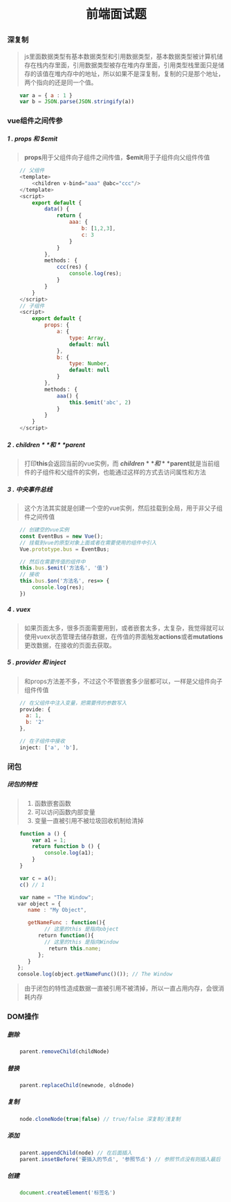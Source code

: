 # <p align="center">前端面试题<p>

### 深复制
> js里面数据类型有基本数据类型和引用数据类型，基本数据类型被计算机储存在栈内存里面，引用数据类型被存在堆内存里面，引用类型栈里面只是储存的该值在堆内存中的地址，所以如果不是深复制，复制的只是那个地址，两个指向的还是同一个值。

```js
    var a = { a : 1 }
    var b = JSON.parse(JSON.stringify(a))
```

### vue组件之间传参
##### 1 . **props** 和 **$emit**

> **props**用于父组件向子组件之间传值，**$emit**用于子组件向父组件传值
```js
    // 父组件
    <template>
        <children v-bind="aaa" @abc="ccc"/>
    </template>
    <script>
        export default {
            data() {
                return {
                    aaa: {
                        b: [1,2,3],
                        c: 3
                    }
                }
            },
            methods： {
                ccc(res) {
                    console.log(res);
                }
            }
        }
    </script>
    // 子组件
    <script>
        export default {
            props: {
                a: {
                    type: Array,
                    default: null
                },
                b: {
                    type: Number,
                    default: null
                }
            },
            methods： {
                aaa() {
                    this.$emit('abc', 2)
                }
            }
        }
    </script>
```


##### 2 . **$children** 和 **$parent**
> 打印**this**会返回当前的vue实例，而 **$children** 和 **$parent**就是当前组件的子组件和父组件的实例，也能通过这样的方式去访问属性和方法

##### 3 . 中央事件总线
> 这个方法其实就是创建一个空的vue实例，然后挂载到全局，用于非父子组件之间传值
```js
    // 创建空的vue实例
    const EventBus = new Vue();
    // 挂载到vue的原型对象上面或者在需要使用的组件中引入
    Vue.prototype.bus = EventBus;

    // 然后在需要传值的组件中
    this.bus.$emit('方法名', '值')
    // 接收
    this.bus.$on('方法名', res=> {
        console.log(res);
    })
```

##### 4 . vuex
> 如果页面太多，很多页面需要用到，或者嵌套太多，太复杂，我觉得就可以使用vuex状态管理去储存数据，在传值的界面触发**actions**或者**mutations**更改数据，在接收的页面去获取。

##### 5 . **provider** 和 **inject**
> 和props方法差不多，不过这个不管嵌套多少层都可以，一样是父组件向子组件传值
```js
    // 在父组件中注入变量，把需要传的参数写入
    provide: {
      a: 1,
      b: '2'
    },

    // 在子组件中接收
    inject: ['a', 'b'],    
```

### 闭包
##### 闭包的特性
> 1. 函数嵌套函数
> 2. 可以访问函数内部变量
> 3. 变量一直被引用不被垃圾回收机制给清掉
```js
    function a () {
        var a1 = 1;
        return function b () {
            console.log(a1);
        }
    }

    var c = a();
    c() // 1

    var name = "The Window";
　　var object = {
　　　　name : "My Object",

　　　　getNameFunc : function(){
            // 这里的this 是指向object
　　　　　　return function(){
            // 这里的this 是指向Window
　　　　　　　　return this.name;
　　　　　　};
　　　　}
　　};
　　console.log(object.getNameFunc()()); // The Window
```
> 由于闭包的特性造成数据一直被引用不被清掉，所以一直占用内存，会很消耗内存

### DOM操作
##### 删除
```js
    parent.removeChild(childNode)
```
##### 替换
```js
    parent.replaceChild(newnode, oldnode)
```
##### 复制
```js
    node.cloneNode(true|false) // true/false 深复制/浅复制
```
##### 添加

```js
    parent.appendChild(node) // 在后面插入
    parent.insetBefore('要插入的节点', '参照节点') // 参照节点没有则插入最后
```
##### 创建

```js
    document.createElement('标签名')
```
